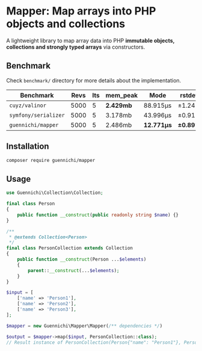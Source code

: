 # Mapper: Map arrays into PHP objects and collections

A lightweight library to map array data into PHP **immutable objects, collections and strongly typed arrays** via constructors.

## Benchmark

Check `benchmark/` directory for more details about the implementation.

| Benchmark          | Revs     | Its | mem_peak    | Mode | rstdev    |
|--------------------|----------|-----|-------------|------|-----|
| `cuyz/valinor` | 5000 | 5   | **2.429mb** | 88.915μs     | ±1.24%     |
| `symfony/serializer` | 5000 | 5   | 3.178mb     |  43.996μs    | ±0.91%    |
| `guennichi/mapper`   | 5000    | 5   | 2.486mb     | **12.771μs**     |  **±0.89%**   |


## Installation

```bash
composer require guennichi/mapper
```

## Usage

```php
use Guennichi\Collection\Collection;

final class Person
{
    public function __construct(public readonly string $name) {}
}

/**
 * @extends Collection<Person>
 */
final class PersonCollection extends Collection
{
    public function __construct(Person ...$elements)
    {
        parent::__construct(...$elements);
    }
}

$input = [
    ['name' => 'Person1'],
    ['name' => 'Person2'],
    ['name' => 'Person3'],
];

$mapper = new Guennichi\Mapper\Mapper(/** dependencies */)

$output = $mapper->map($input, PersonCollection::class);
// Result instance of PersonCollection(Person{"name": "Person1"}, Person{"name": "Person2"}, Person{"name": "Person3"})
```
